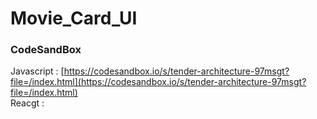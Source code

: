 # Movie_Card_UI

### CodeSandBox

Javascript : [https://codesandbox.io/s/tender-architecture-97msgt?file=/index.html](https://codesandbox.io/s/tender-architecture-97msgt?file=/index.html) \
Reacgt : []()
